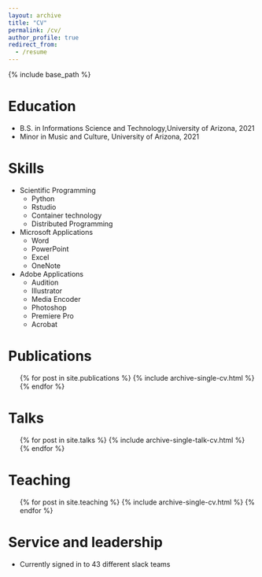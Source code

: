 ```yaml
---
layout: archive
title: "CV"
permalink: /cv/
author_profile: true
redirect_from:
  - /resume
---
```


{% include base_path %}

Education
======
* B.S. in Informations Science and Technology,University of Arizona, 2021
* Minor in Music and Culture, University of Arizona, 2021


  
Skills
======
* Scientific Programming
  * Python
  * Rstudio
  * Container technology
  * Distributed Programming
* Microsoft Applications
  * Word
  * PowerPoint
  * Excel
  * OneNote
* Adobe Applications
  * Audition
  * Illustrator
  * Media Encoder
  * Photoshop
  * Premiere Pro
  * Acrobat

Publications
======
  <ul>{% for post in site.publications %}
    {% include archive-single-cv.html %}
  {% endfor %}</ul>
  
Talks
======
  <ul>{% for post in site.talks %}
    {% include archive-single-talk-cv.html %}
  {% endfor %}</ul>
  
Teaching
======
  <ul>{% for post in site.teaching %}
    {% include archive-single-cv.html %}
  {% endfor %}</ul>
  
Service and leadership
======
* Currently signed in to 43 different slack teams
